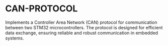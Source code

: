 # CAN-PROTOCOL
Implements a Controller Area Network (CAN) protocol for communication between two STM32 microcontrollers. The protocol is designed for efficient data exchange, ensuring reliable and robust communication in embedded systems.
